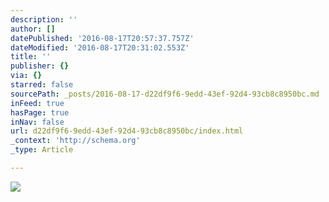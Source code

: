 ```yaml
---
description: ''
author: []
datePublished: '2016-08-17T20:57:37.757Z'
dateModified: '2016-08-17T20:31:02.553Z'
title: ''
publisher: {}
via: {}
starred: false
sourcePath: _posts/2016-08-17-d22df9f6-9edd-43ef-92d4-93cb8c8950bc.md
inFeed: true
hasPage: true
inNav: false
url: d22df9f6-9edd-43ef-92d4-93cb8c8950bc/index.html
_context: 'http://schema.org'
_type: Article

---
```

![](https://the-grid-user-content.s3-us-west-2.amazonaws.com/ab0decef-6704-47d4-a770-846c1187650c.jpg)